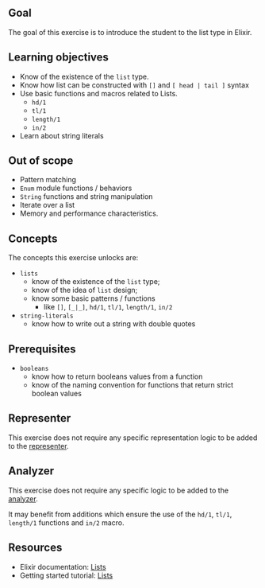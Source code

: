 ## Goal

The goal of this exercise is to introduce the student to the list type in Elixir.

## Learning objectives

- Know of the existence of the `list` type.
- Know how list can be constructed with `[]` and `[ head | tail ]` syntax
- Use basic functions and macros related to Lists.
  - `hd/1`
  - `tl/1`
  - `length/1`
  - `in/2`
- Learn about string literals

## Out of scope

- Pattern matching
- `Enum` module functions / behaviors
- `String` functions and string manipulation
- Iterate over a list
- Memory and performance characteristics.

## Concepts

The concepts this exercise unlocks are:

- `lists`
  - know of the existence of the `list` type;
  - know of the idea of `list` design;
  - know some basic patterns / functions
    - like `[]`, `[_|_]`, `hd/1`, `tl/1`, `length/1`, `in/2`
- `string-literals`
  - know how to write out a string with double quotes

## Prerequisites

- `booleans`
  - know how to return booleans values from a function
  - know of the naming convention for functions that return strict boolean values

## Representer

This exercise does not require any specific representation logic to be added to the [representer][representer].

## Analyzer

This exercise does not require any specific logic to be added to the [analyzer][analyzer].

It may benefit from additions which ensure the use of the `hd/1`, `tl/1`, `length/1` functions and `in/2` macro.

## Resources

- Elixir documentation: [Lists][hexdocs-lists]
- Getting started tutorial: [Lists][getting-started-lists]

[analyzer]: https://github.com/exercism/csharp-analyzer
[representer]: https://github.com/exercism/csharp-representer
[hexdocs-lists]: https://hexdocs.pm/elixir/List.html
[getting-started-lists]: https://elixir-lang.org/getting-started/basic-types.html#linked-lists
